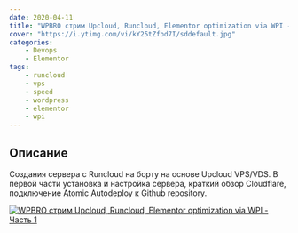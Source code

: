 ```yaml
---
date: 2020-04-11
title: "WPBRO стрим Upcloud, Runcloud, Elementor optimization via WPI - Часть 1"
cover: "https://i.ytimg.com/vi/kY25tZfbd7I/sddefault.jpg"
categories: 
    - Devops
    - Elementor
tags:
    - runcloud
    - vps
    - speed
    - wordpress
    - elementor
    - wpi
---
```


## Описание
Создания сервера с Runcloud на борту на основе Upcloud VPS/VDS.
В первой части установка и настройка сервера, краткий обзор Cloudflare, подключение Atomic Autodeploy к Github repository.

[![WPBRO стрим Upcloud, Runcloud, Elementor optimization via WPI - Часть 1](https://img.youtube.com/vi/kY25tZfbd7I/0.jpg)](https://www.youtube.com/watch?v=kY25tZfbd7I "WPBRO стрим Upcloud, Runcloud, Elementor optimization via WPI - Часть 1")
